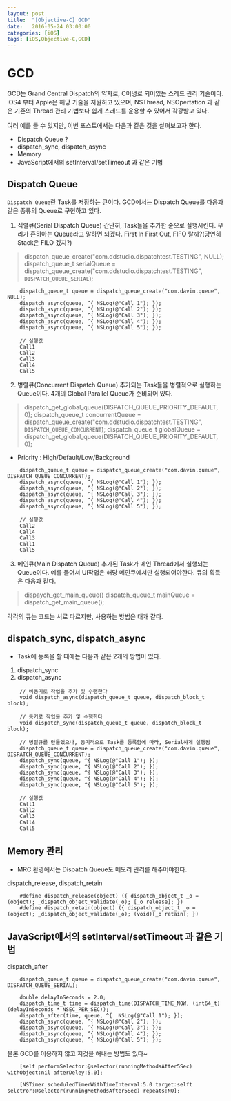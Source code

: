 ```yaml
---
layout: post
title:  "[Objective-C] GCD"
date:   2016-05-24 03:00:00
categories: [iOS]
tags: [iOS,Objective-C,GCD]
---
```


# GCD
  GCD는 Grand Central Dispatch의 약자로, C어넝로 되어있는 스레드 관리 기술이다.
  iOS4 부터 Apple은 해당 기술을 지원하고 있으며, NSThread, NSOpertation 과 같은 기존의
  Thread 관리 기법보다 쉽게 스레드를 운용할 수 있어서 각광받고 있다.

  여러 예를 들 수 있지만, 이번 포스트에서는 다음과 같은 것을 살펴보고자 한다.

- Dispatch Queue ?
- dispatch_sync, dispatch_async
- Memory
- JavaScript에서의 setInterval/setTimeout 과 같은 기법

## Dispatch Queue
`Dispatch Queue`란 Task를 저장하는 큐이다. GCD에서는 Dispatch Queue를 다음과 같은
종류의 Queue로 구현하고 있다.

1. 직렬큐(Serial Dispatch Queue)
	간단히, Task들을 추가한 순으로 실행시킨다. 우리가 흔히아는 Queue라고 말하면 되겠다.
	First In First Out, FIFO 랄까?(당연히 Stack은 FILO 겠지?)
> dispatch_queue_create("com.ddstudio.dispatchtest.TESTING", NULL);
> dispatch_queue_t serialQueue = dispatch_queue_create("com.ddstudio.dispatchtest.TESTING", `DISPATCH_QUEUE_SERIAL`);
```
	dispatch_queue_t queue = dispatch_queue_create("com.davin.queue", NULL);
	dispatch_async(queue, ^{ NSLog(@"Call 1"); });
	dispatch_async(queue, ^{ NSLog(@"Call 2"); });
	dispatch_async(queue, ^{ NSLog(@"Call 3"); });
	dispatch_async(queue, ^{ NSLog(@"Call 4"); });
	dispatch_async(queue, ^{ NSLog(@"Call 5"); });

	// 실행값
	Call1
	Call2
	Call3
	Call4
	Call5
```

2. 병렬큐(Concurrent Dispatch Queue)
	추가되는 Task들을 병렬적으로 실행하는 Queue이다. 4개의 Global Parallel Queue가 준비되어 있다.
> dispatch_get_global_queue(DISPATCH_QUEUE_PRIORITY_DEFAULT, 0);
> dispatch_queue_t concurrentQueue = dispatch_queue_create("com.ddstudio.dispatchtest.TESTING", `DISPATCH_QUEUE_CONCURRENT`);
> dispatch_queue_t globalQueue = dispatch_get_global_queue(DISPATCH_QUEUE_PRIORITY_DEFAULT, 0);
- Priority : High/Default/Low/Background
```
	dispatch_queue_t queue = dispatch_queue_create("com.davin.queue", DISPATCH_QUEUE_CONCURRENT);
	dispatch_async(queue, ^{ NSLog(@"Call 1"); });
	dispatch_async(queue, ^{ NSLog(@"Call 2"); });
	dispatch_async(queue, ^{ NSLog(@"Call 3"); });
	dispatch_async(queue, ^{ NSLog(@"Call 4"); });
	dispatch_async(queue, ^{ NSLog(@"Call 5"); });

	// 실행값
	Call2
	Call4
	Call3
	Call1
	Call5
```

3. 메인큐(Main Dispatch Queue)
	추가된 Task가 메인 Thread에서 실행되는 Queue이다. 예를 들어서 UI작업은 해당 메인큐에서만 실행되어야한다.
	큐의 획득은 다음과 같다.
> dispaych_get_main_queue()
> dispatch_queue_t mainQueue = dispatch_get_main_queue();

각각의 큐는 코드는 서로 다르지만, 사용하는 방법은 대개 같다.


## dispatch_sync, dispatch_async
- Task에 등록을 할 때에는 다음과 같은 2개의 방법이 있다.

1. dispatch_sync
2. dispatch_async

```
	// 비동기로 작업을 추가 및 수행한다
	void dispatch_async(dispatch_queue_t queue, dispatch_block_t block);

	// 동기로 작업을 추가 및 수행한다
	void dispatch_sync(dispatch_queue_t queue, dispatch_block_t block);
```

```
	// 병렬큐를 만들었으나, 동기적으로 Task를 등록함에 따라, Serial하게 실행됨
	dispatch_queue_t queue = dispatch_queue_create("com.davin.queue", DISPATCH_QUEUE_CONCURRENT);
	dispatch_sync(queue, ^{ NSLog(@"Call 1"); });
	dispatch_sync(queue, ^{ NSLog(@"Call 2"); });
	dispatch_sync(queue, ^{ NSLog(@"Call 3"); });
	dispatch_sync(queue, ^{ NSLog(@"Call 4"); });
	dispatch_sync(queue, ^{ NSLog(@"Call 5"); });

	// 실행값
	Call1
	Call2
	Call3
	Call4
	Call5
```

## Memory 관리
- MRC 환경에서는 Dispatch Queue도 메모리 관리를 해주어야한다.

dispatch_release, dispatch_retain
```
	#define dispatch_release(object) ({ dispatch_object_t _o = (object); _dispatch_object_validate(_o); [_o release]; })
	#define dispatch_retain(object) ({ dispatch_object_t _o = (object); _dispatch_object_validate(_o); (void)[_o retain]; })
```


## JavaScript에서의 setInterval/setTimeout 과 같은 기법

dispatch_after
```
	dispatch_queue_t queue = dispatch_queue_create("com.davin.queue", DISPATCH_QUEUE_SERIAL);

	double delayInSeconds = 2.0;
	dispatch_time_t time = dispatch_time(DISPATCH_TIME_NOW, (int64_t)(delayInSeconds * NSEC_PER_SEC));
	dispatch_after(time, queue, ^{  NSLog(@"Call 1"); });
	dispatch_async(queue, ^{ NSLog(@"Call 2"); });
	dispatch_async(queue, ^{ NSLog(@"Call 3"); });
	dispatch_async(queue, ^{ NSLog(@"Call 4"); });
	dispatch_async(queue, ^{ NSLog(@"Call 5"); });

```

물론 GCD를 이용하지 않고 저것을 해내는 방법도 있다~
```
	[self performSelector:@selector(runningMethodsAfter5Sec) withObject:nil afterDeley:5.0];

	[NSTimer scheduledTimerWithTimeInterval:5.0 target:selft selctror:@selector(runningMethodsAfter5Sec) repeats:NO];
```

